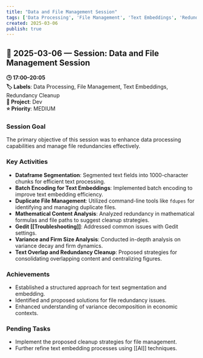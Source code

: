 ```yaml
---
title: "Data and File Management Session"
tags: ['Data Processing', 'File Management', 'Text Embeddings', 'Redundancy Cleanup']
created: 2025-03-06
publish: true
---
```


## 📅 2025-03-06 — Session: Data and File Management Session

**🕒 17:00–20:05**  
**🏷️ Labels**: Data Processing, File Management, Text Embeddings, Redundancy Cleanup  
**📂 Project**: Dev  
**⭐ Priority**: MEDIUM  


### Session Goal
The primary objective of this session was to enhance data processing capabilities and manage file redundancies effectively.

### Key Activities
- **Dataframe Segmentation**: Segmented text fields into 1000-character chunks for efficient text processing.
- **Batch Encoding for Text Embeddings**: Implemented batch encoding to improve text embedding efficiency.
- **Duplicate File Management**: Utilized command-line tools like `fdupes` for identifying and managing duplicate files.
- **Mathematical Content Analysis**: Analyzed redundancy in mathematical formulas and file paths to suggest cleanup strategies.
- **Gedit [[Troubleshooting]]**: Addressed common issues with Gedit settings.
- **Variance and Firm Size Analysis**: Conducted in-depth analysis on variance decay and firm dynamics.
- **Text Overlap and Redundancy Cleanup**: Proposed strategies for consolidating overlapping content and centralizing figures.

### Achievements
- Established a structured approach for text segmentation and embedding.
- Identified and proposed solutions for file redundancy issues.
- Enhanced understanding of variance decomposition in economic contexts.

### Pending Tasks
- Implement the proposed cleanup strategies for file management.
- Further refine text embedding processes using [[AI]] techniques.
